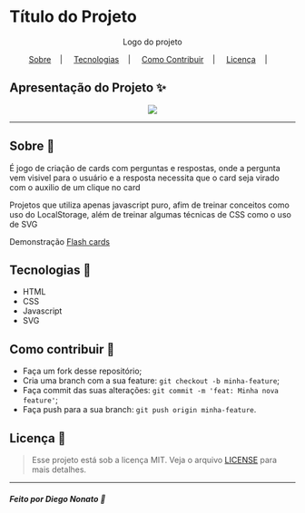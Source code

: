 <h1>Título do Projeto</h1>

<p align="center">
<image src=""/></br>
<label>Logo do projeto</label>
</p>

<p align="center">
<a href="#sobre-memo">Sobre</a>&nbsp;&nbsp;&nbsp; | &nbsp;&nbsp;&nbsp;
<a href="#tecnologias-rocket">Tecnologias</a>&nbsp;&nbsp;&nbsp; | &nbsp;&nbsp;&nbsp;
<a href="#como-contribuir-">Como Contribuir</a>&nbsp;&nbsp;&nbsp; | &nbsp;&nbsp;&nbsp;
<a href="#licença-scroll">Licença</a>&nbsp;&nbsp;&nbsp; | &nbsp;&nbsp;&nbsp;
</p>

## Apresentação do Projeto :sparkles:

<p align="center">
<image src="https://github.com/nonatodiego/flash-cards/blob/main/demo.gif" />
</p>

---

## Sobre :memo:

É jogo de criação de cards com perguntas e respostas, onde a pergunta vem visivel para o usuário e a resposta necessita que o card seja virado com o auxilio de um clique no card

Projetos que utiliza apenas javascript puro, afim de treinar conceitos como uso do LocalStorage, além de treinar algumas técnicas de CSS como o uso de SVG 

Demonstração <a href="https://nonatodiego.github.io/flash-cards/"> Flash cards</a>

## Tecnologias :rocket:

- HTML
- CSS
- Javascript
- SVG


## Como contribuir 🤔

- Faça um fork desse repositório;
- Cria uma branch com a sua feature: `git checkout -b minha-feature`;
- Faça commit das suas alterações: `git commit -m 'feat: Minha nova feature'`;
- Faça push para a sua branch: `git push origin minha-feature`.

## Licença :scroll:

> Esse projeto está sob a licença MIT. Veja o arquivo [LICENSE](LICENSE) para mais detalhes.

---

##### Feito por Diego Nonato :wave:
